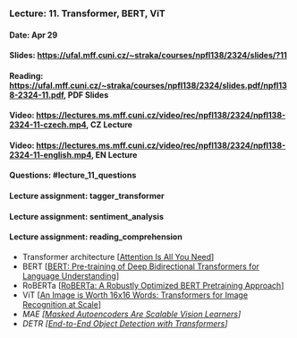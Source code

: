 ### Lecture: 11. Transformer, BERT, ViT
#### Date: Apr 29
#### Slides: https://ufal.mff.cuni.cz/~straka/courses/npfl138/2324/slides/?11
#### Reading: https://ufal.mff.cuni.cz/~straka/courses/npfl138/2324/slides.pdf/npfl138-2324-11.pdf, PDF Slides
#### Video: https://lectures.ms.mff.cuni.cz/video/rec/npfl138/2324/npfl138-2324-11-czech.mp4, CZ Lecture
#### Video: https://lectures.ms.mff.cuni.cz/video/rec/npfl138/2324/npfl138-2324-11-english.mp4, EN Lecture
#### Questions: #lecture_11_questions
#### Lecture assignment: tagger_transformer
#### Lecture assignment: sentiment_analysis
#### Lecture assignment: reading_comprehension

- Transformer architecture [[Attention Is All You Need](https://arxiv.org/abs/1706.03762)]
- BERT [[BERT: Pre-training of Deep Bidirectional Transformers for Language Understanding](https://arxiv.org/abs/1810.04805)]
- RoBERTa [[RoBERTa: A Robustly Optimized BERT Pretraining Approach](https://arxiv.org/abs/1907.11692)]
- ViT [[An Image is Worth 16x16 Words: Transformers for Image Recognition at Scale](https://arxiv.org/abs/2010.11929)]
- _MAE [[Masked Autoencoders Are Scalable Vision Learners](https://arxiv.org/abs/2111.06377)]_
- _DETR [[End-to-End Object Detection with Transformers](https://arxiv.org/abs/2005.12872)]_
